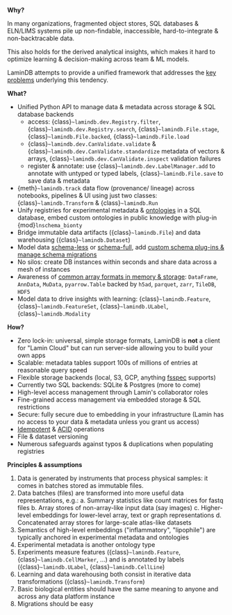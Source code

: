 **Why?**

In many organizations, fragmented object stores, SQL databases & ELN/LIMS systems pile up non-findable, inaccessible, hard-to-integrate & non-backtracable data.

This also holds for the derived analytical insights, which makes it hard to optimize learning & decision-making across team & ML models.

LaminDB attempts to provide a unified framework that addresses the [key problems](https://lamin.ai/blog/2022/problems) underlying this tendency.

**What?**

- Unified Python API to manage data & metadata across storage & SQL database backends
  - access: {class}`~lamindb.dev.Registry.filter`, {class}`~lamindb.dev.Registry.search`, {class}`~lamindb.File.stage`, {class}`~lamindb.File.backed`, {class}`~lamindb.File.load`
  - {class}`~lamindb.dev.CanValidate.validate` & {class}`~lamindb.dev.CanValidate.standardize` metadata of vectors & arrays, {class}`~lamindb.dev.CanValidate.inspect` validation failures
  - register & annotate: use {class}`~lamindb.dev.LabelManager.add` to annotate with untyped or typed labels, {class}`~lamindb.File.save` to save data & metadata
- {meth}`~lamindb.track` data flow (provenance/ lineage) across notebooks, pipelines & UI using just two classes: {class}`~lamindb.Transform` & {class}`~lamindb.Run`
- Unify registries for experimental metadata & [ontologies](lamindb.dev.HasParents) in a SQL database, embed custom ontologies in public knowledge with plug-in {mod}`lnschema_bionty`
- Bridge immutable data artifacts ({class}`~lamindb.File`) and data warehousing ({class}`~lamindb.Dataset`)
- Model data [schema-less](lamindb.ULabel) or [schema-full](lnschema_bionty), add [custom schema plug-ins & manage schema migrations](/schemas)
- No silos: create DB instances within seconds and share data across a mesh of instances
- Awareness of [common array formats in memory & storage](lamindb.File): `DataFrame`, `AnnData`, `MuData`, `pyarrow.Table` backed by `h5ad`, `parquet`, `zarr`, `TileDB`, `HDF5`
- Model data to drive insights with learning: {class}`~lamindb.Feature`, {class}`~lamindb.FeatureSet`, {class}`~lamindb.ULabel`, {class}`~lamindb.Modality`

**How?**

- Zero lock-in: universal, simple storage formats, LaminDB is **not** a client for "Lamin Cloud" but can run server-side allowing you to build your own apps
- Scalable: metadata tables support 100s of millions of entries at reasonable query speed
- Flexible storage backends (local, S3, GCP, anything [fsspec](https://github.com/fsspec) supports)
- Currently two SQL backends: SQLite & Postgres (more to come)
- High-level access management through Lamin's collaborator roles
- Fine-grained access management via embedded storage & SQL restrictions
- Secure: fully secure due to embedding in your infrastructure (Lamin has no access to your data & metadata unless you grant us access)
- [Idempotent](docs:faq/idempotency) & [ACID](docs:faq/acid) operations
- File & dataset versioning
- Numerous safeguards against typos & duplications when populating registries

**Principles & assumptions**

1. Data is generated by instruments that process physical samples: it comes in batches stored as immutable files.
2. Data batches (files) are transformed into more useful data representations, e.g.:
   a. Summary statistics like count matrices for fastq files
   b. Array stores of non-array-like input data (say images)
   c. Higher-level embeddings for lower-level array, text or graph representations
   d. Concatenated array stores for large-scale atlas-like datasets
3. Semantics of high-level embeddings ("inflammatory", "lipophile") are typically anchored in experimental metadata and ontologies
4. Experimental metadata is another ontology type
5. Experiments measure features ({class}`~lamindb.Feature`, {class}`~lamindb.CellMarker`, ...) and is annotated by labels ({class}`~lamindb.ULabel`, {class}`~lamindb.CellLine`)
6. Learning and data warehousing both consist in iterative data transformations ({class}`~lamindb.Transform`)
7. Basic biological entities should have the same meaning to anyone and across any data platform instance
8. Migrations should be easy
